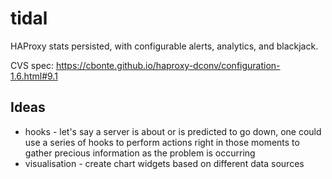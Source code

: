 # tidal
HAProxy stats persisted, with configurable alerts, analytics, and blackjack.

CVS spec: https://cbonte.github.io/haproxy-dconv/configuration-1.6.html#9.1

## Ideas

 * hooks - let's say a server is about or is predicted to go down, one could use a series of hooks to perform actions right in those moments to gather precious information as the problem is occurring
 * visualisation - create chart widgets based on different data sources

